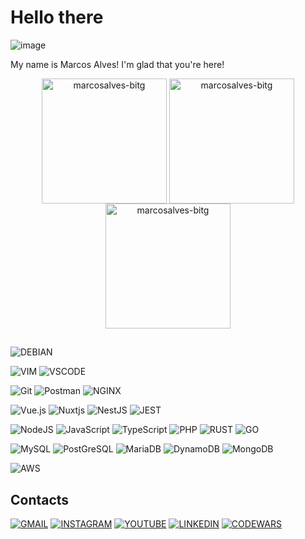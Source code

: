 # Hello there 
![image](https://static.wikia.nocookie.net/df4a5f18-f66e-439a-bed8-41b6cebe996a/scale-to-width/755)

My name is Marcos Alves! I'm glad that you're here!

<div align="center">
  <img align="center" src="https://github-readme-stats.vercel.app/api/top-langs/?username=marcosalves-bitg&theme=dracula" height="200" alt="marcosalves-bitg" />
  <img align="center" src="https://github-readme-streak-stats.herokuapp.com/?user=marcosalves-bitg&theme=dracula" height="200" alt="marcosalves-bitg" />
  <img align="center" src="https://github-profile-summary-cards.vercel.app/api/cards/profile-details?username=marcosalves-bitg&theme=dracula" height="200" alt="marcosalves-bitg" />
</div>

## 
![DEBIAN](https://img.shields.io/badge/Debian-A81D33?style=for-the-badge&logo=debian&logoColor=white)

![VIM](https://img.shields.io/badge/VIM-%2311AB00.svg?&style=for-the-badge&logo=vim&logoColor=white)
![VSCODE](https://img.shields.io/badge/Visual_Studio_Code-0078D4?style=for-the-badge&logo=visual%20studio%20code&logoColor=white)

![Git](https://img.shields.io/badge/git-%23F05033.svg?style=for-the-badge&logo=git&logoColor=white)
![Postman](https://img.shields.io/badge/Postman-FF6C37?style=for-the-badge&logo=Postman&logoColor=white)
![NGINX](https://img.shields.io/badge/Nginx-009639?style=for-the-badge&logo=nginx&logoColor=white)

![Vue.js](https://img.shields.io/badge/vuejs-%2335495e.svg?style=for-the-badge&logo=vuedotjs&logoColor=%234FC08D)
![Nuxtjs](https://img.shields.io/badge/Nuxt-002E3B?style=for-the-badge&logo=nuxtdotjs&logoColor=#00DC82)
![NestJS](https://img.shields.io/badge/nest.js-%23404d59.svg?style=for-the-badge&logo=nestjs&logoColor=%23E0234E)
![JEST](https://img.shields.io/badge/Jest-C21325?style=for-the-badge&logo=jest&logoColor=white)

![NodeJS](https://img.shields.io/badge/node.js-6DA55F?style=for-the-badge&logo=node.js&logoColor=white)
![JavaScript](https://img.shields.io/badge/javascript-%23323330.svg?style=for-the-badge&logo=javascript&logoColor=%23F7DF1E)
![TypeScript](https://img.shields.io/badge/typescript-%23007ACC.svg?style=for-the-badge&logo=typescript&logoColor=white)
![PHP](https://img.shields.io/badge/PHP-777BB4?style=for-the-badge&logo=php&logoColor=white)
![RUST](https://img.shields.io/badge/Rust-black?style=for-the-badge&logo=rust&logoColor=#E57324)
![GO](https://img.shields.io/badge/Go-00ADD8?style=for-the-badge&logo=go&logoColor=white)

![MySQL](https://img.shields.io/badge/mysql-%2300f.svg?style=for-the-badge&logo=mysql&logoColor=white)
![PostGreSQL](https://img.shields.io/badge/PostgreSQL-316192?style=for-the-badge&logo=postgresql&logoColor=white)
![MariaDB](https://img.shields.io/badge/MariaDB-003545?style=for-the-badge&logo=mariadb&logoColor=white)
![DynamoDB](https://img.shields.io/badge/Amazon%20DynamoDB-4053D6?style=for-the-badge&logo=Amazon%20DynamoDB&logoColor=white)
![MongoDB](https://img.shields.io/badge/MongoDB-4EA94B?style=for-the-badge&logo=mongodb&logoColor=white)


![AWS](https://img.shields.io/badge/Amazon_AWS-FF9900?style=for-the-badge&logo=amazonaws&logoColor=white)

## Contacts

[![GMAIL](https://img.shields.io/badge/Gmail-D14836?style=for-the-badge&logo=gmail&logoColor=white)](mailto:digosw@gmail.com)
[![INSTAGRAM](https://img.shields.io/badge/Instagram-E4405F?style=for-the-badge&logo=instagram&logoColor=white)](https://www.instagram.com/pipe.grep/)
[![YOUTUBE](https://img.shields.io/badge/YouTube-FF0000?style=for-the-badge&logo=youtube&logoColor=white)](https://www.youtube.com/channel/UCPRVHzYDeaPt60GP2fxHhNQ)
[![LINKEDIN](https://img.shields.io/badge/LinkedIn-0077B5?style=for-the-badge&logo=linkedin&logoColor=white)](https://www.linkedin.com/in/marcos-rodrigo-jung-alves/)
[![CODEWARS](https://img.shields.io/badge/Codewars-B1361E?style=for-the-badge&logo=Codewars&logoColor=white)](https://www.codewars.com/users/marcosalves-bitg)
